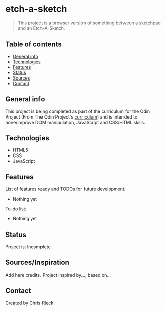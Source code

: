 # etch-a-sketch
> This project is a browser version of something between a sketchpad and an Etch-A-Sketch. 

## Table of contents
* [General info](#general-info)
* [Technologies](#technologies)
* [Features](#features)
* [Status](#status)
* [Sources](#sources)
* [Contact](#contact)

## General info
This project is being completed as part of the curriculum for the Odin Project (From The Odin Project's [curriculum](http://www.theodinproject.com/courses/web-development-101/lessons/html-css)) and is intended to hone/improve DOM manipulation, JavaScript and CSS/HTML skills.

## Technologies
* HTML5
* CSS
* JavaScript

## Features
List of features ready and TODOs for future development
* Nothing yet

To-do list:
* Nothing yet

## Status
Project is: Incomplete

## Sources/Inspiration
Add here credits. Project inspired by..., based on...

## Contact
Created by Chris Rieck
